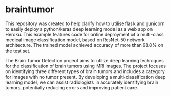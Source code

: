# braintumor

This repository was created to help clarify how to utilise flask and gunicorn to easily deploy a python/keras deep learning model as a web app on Heroku. This example features code for online deployment of a multi-class medical image classification model, based on ResNet-50 network architecture.  The trained model achieved accuracy of more than 98.8% on the test set.

The Brain Tumor Detection project aims to utilize deep learning techniques for the classification of brain tumors using MRI images. The project focuses on identifying three different types of brain tumors and includes a category for images with no tumor present. By developing a multi-classification deep learning model, we can assist radiologists in accurately identifying brain tumors, potentially reducing errors and improving patient care.

